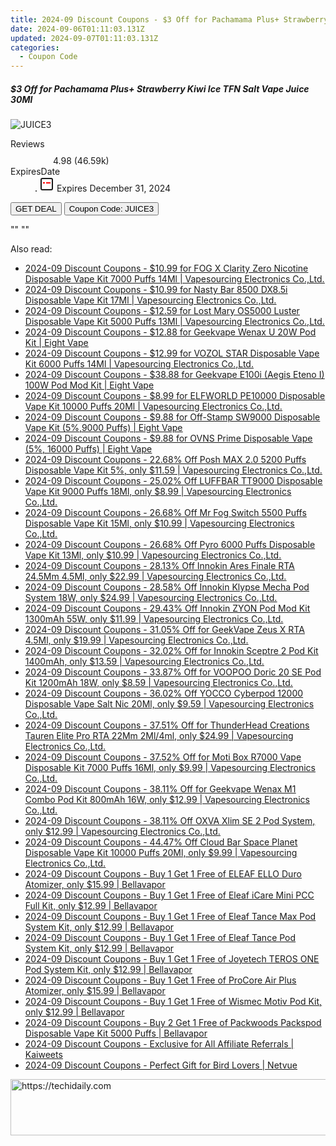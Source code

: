 ```yaml
---
title: 2024-09 Discount Coupons - $3 Off for Pachamama Plus+ Strawberry Kiwi Ice TFN Salt Vape Juice 30Ml | EightVape
date: 2024-09-06T01:11:03.131Z
updated: 2024-09-07T01:11:03.131Z
categories:
  - Coupon Code
---
```



<div class="max-w-4xl mx-auto grid grid-cols-1 lg:max-w-5xl lg:gap-x-20 lg:grid-cols-2">
  <div class="relative p-3 col-start-1 row-start-1 flex flex-col-reverse rounded-lg bg-gradient-to-t from-black/75 via-black/0 sm:bg-none sm:row-start-2 sm:p-0 lg:row-start-1">
    <h5 class="mt-1 text-lg font-semibold text-white sm:text-slate-900 md:text-2xl dark:sm:text-white">$3 Off for Pachamama Plus+ Strawberry Kiwi Ice TFN Salt Vape Juice 30Ml</h5>
  </div>
  
  <div class="col-start-1 col-end-3 row-start-1 grid gap-4 sm:mb-6 sm:grid-cols-4 lg:col-start-2 lg:row-span-6 lg:row-end-6 lg:mb-0 lg:gap-6">
      <img src="&quot;&quot;" onClick="javascript:window.open(decodeURIComponent('%22https%3A%2F%2Fwww.shareasale.com%2Fu.cfm%3Fd%3D1122236%26m%3D59344%26u%3D4338022%22'), '_blank');void(0);" alt="JUICE3" class="h-60 w-full rounded-lg object-cover sm:col-span-2 sm:h-52 lg:col-span-full" loading="lazy" />
    
  </div>
  <dl class="row-start-2 mt-4 flex items-center text-xs font-medium sm:row-start-3 sm:mt-1 md:mt-2.5 lg:row-start-2">
    <dt class="sr-only">Reviews</dt>
    <dd class="flex items-center text-indigo-600 dark:text-indigo-400">
      <svg width="24" height="24" fill="none" aria-hidden="true" class="mr-1 stroke-current dark:stroke-indigo-500">
        <path d="m12 5 2 5h5l-4 4 2.103 5L12 16l-5.103 3L9 14l-4-4h5l2-5Z" stroke-width="2" stroke-linecap="round" stroke-linejoin="round" />
      </svg>
      <span>4.98 <span class="font-normal text-slate-400">(46.59k)</span></span>
    </dd>
    <dt class="sr-only">ExpiresDate</dt>
    <dd class="flex items-center">
      <svg width="2" height="2" aria-hidden="true" fill="currentColor" class="mx-3 text-slate-300">
        <circle cx="1" cy="1" r="1" />
      </svg>
      <svg width="24" height="24" viewBox="0 0 24 24" fill="none" stroke="currentColor" stroke-width="2">
        <rect x="3" y="3" width="18" height="18" rx="2" fill="#fff" />
        <path d="M6 10L18 10" stroke="red" stroke-width="2" fill="none" />
        <path d="M10 6L10 18" stroke="#fff" stroke-width="2" fill="none" />
      </svg>
      Expires December 31, 2024    </dd>
  </dl>
  <div class="col-start-1 row-start-3 mt-4 self-center sm:col-start-2 sm:row-span-2 sm:row-start-2 sm:mt-0 lg:col-start-1 lg:row-start-3 lg:row-end-4 lg:mt-6">
    <button type="button" onClick="javascript:window.open(decodeURIComponent('%22https%3A%2F%2Fwww.shareasale.com%2Fu.cfm%3Fd%3D1122236%26m%3D59344%26u%3D4338022%22'), '_blank');void(0);" class="rounded-lg bg-red-600 px-3 py-2 text-sm font-medium leading-6 text-white">GET DEAL</button>
    <button type="button" onClick="javascript:window.open(decodeURIComponent('%22https%3A%2F%2Fwww.shareasale.com%2Fu.cfm%3Fd%3D1122236%26m%3D59344%26u%3D4338022%22'), '_blank');void(0);" class="border-dashed border-2 border-indigo-600 bg-green-100 text-sm leading-6 font-medium py-2 px-3 rounded-lg">Coupon Code: JUICE3</button>
  </div>
  <p class="col-start-1 mt-4 text-sm leading-6 sm:col-span-2 lg:col-span-1 lg:row-start-4 lg:mt-6 dark:text-slate-400">
    "" 
""  </p>
</div>
<span class="atpl-alsoreadstyle">Also read:</span>
<div><ul>
<li><a href="https://coupons.techidaily.com/coupon-1092625-share-90958-sale/"><u>2024-09 Discount Coupons - $10.99 for FOG X Clarity Zero Nicotine Disposable Vape Kit 7000 Puffs 14Ml | Vapesourcing Electronics Co.,Ltd.</u></a></li>
<li><a href="https://coupons.techidaily.com/coupon-1066697-share-90958-sale/"><u>2024-09 Discount Coupons - $10.99 for Nasty Bar 8500 DX8.5i Disposable Vape Kit 17Ml | Vapesourcing Electronics Co.,Ltd.</u></a></li>
<li><a href="https://coupons.techidaily.com/coupon-1027762-share-90958-sale/"><u>2024-09 Discount Coupons - $12.59 for Lost Mary OS5000 Luster Disposable Vape Kit 5000 Puffs 13Ml | Vapesourcing Electronics Co.,Ltd.</u></a></li>
<li><a href="https://coupons.techidaily.com/coupon-1093793-share-59344-sale/"><u>2024-09 Discount Coupons - $12.88 for Geekvape Wenax U 20W Pod Kit | Eight Vape</u></a></li>
<li><a href="https://coupons.techidaily.com/coupon-1064120-share-90958-sale/"><u>2024-09 Discount Coupons - $12.99 for VOZOL STAR Disposable Vape Kit 6000 Puffs 14Ml | Vapesourcing Electronics Co.,Ltd.</u></a></li>
<li><a href="https://coupons.techidaily.com/coupon-1093790-share-59344-sale/"><u>2024-09 Discount Coupons - $38.88 for Geekvape E100i (Aegis Eteno I) 100W Pod Mod Kit | Eight Vape</u></a></li>
<li><a href="https://coupons.techidaily.com/coupon-1049654-share-90958-sale/"><u>2024-09 Discount Coupons - $8.99 for ELFWORLD PE10000 Disposable Vape Kit 10000 Puffs 20Ml | Vapesourcing Electronics Co.,Ltd.</u></a></li>
<li><a href="https://coupons.techidaily.com/coupon-1092831-share-59344-sale/"><u>2024-09 Discount Coupons - $9.88 for Off-Stamp SW9000 Disposable Vape Kit (5%,9000 Puffs) | Eight Vape</u></a></li>
<li><a href="https://coupons.techidaily.com/coupon-1093779-share-59344-sale/"><u>2024-09 Discount Coupons - $9.88 for OVNS Prime Disposable Vape (5%, 16000 Puffs) | Eight Vape</u></a></li>
<li><a href="https://coupons.techidaily.com/coupon-1001823-share-90958-sale/"><u>2024-09 Discount Coupons - 22.68% Off Posh MAX 2.0 5200 Puffs Disposable Vape Kit 5%, only $11.59 | Vapesourcing Electronics Co.,Ltd.</u></a></li>
<li><a href="https://coupons.techidaily.com/coupon-1080876-share-90958-sale/"><u>2024-09 Discount Coupons - 25.02% Off LUFFBAR TT9000 Disposable Vape Kit 9000 Puffs 18Ml, only $8.99 | Vapesourcing Electronics Co.,Ltd.</u></a></li>
<li><a href="https://coupons.techidaily.com/coupon-1000280-share-90958-sale/"><u>2024-09 Discount Coupons - 26.68% Off Mr Fog Switch 5500 Puffs Disposable Vape Kit 15Ml, only $10.99 | Vapesourcing Electronics Co.,Ltd.</u></a></li>
<li><a href="https://coupons.techidaily.com/coupon-1046540-share-90958-sale/"><u>2024-09 Discount Coupons - 26.68% Off Pyro 6000 Puffs Disposable Vape Kit 13Ml, only $10.99 | Vapesourcing Electronics Co.,Ltd.</u></a></li>
<li><a href="https://coupons.techidaily.com/coupon-1093539-share-90958-sale/"><u>2024-09 Discount Coupons - 28.13% Off Innokin Ares Finale RTA 24.5Mm 4.5Ml, only $22.99 | Vapesourcing Electronics Co.,Ltd.</u></a></li>
<li><a href="https://coupons.techidaily.com/coupon-1070495-share-90958-sale/"><u>2024-09 Discount Coupons - 28.58% Off Innokin Klypse Mecha Pod System 18W, only $24.99 | Vapesourcing Electronics Co.,Ltd.</u></a></li>
<li><a href="https://coupons.techidaily.com/coupon-1093809-share-90958-sale/"><u>2024-09 Discount Coupons - 29.43% Off Innokin ZYON Pod Mod Kit 1300mAh 55W, only $11.99 | Vapesourcing Electronics Co.,Ltd.</u></a></li>
<li><a href="https://coupons.techidaily.com/coupon-658149-share-90958-sale/"><u>2024-09 Discount Coupons - 31.05% Off for GeekVape Zeus X RTA 4.5Ml, only $19.99 | Vapesourcing Electronics Co.,Ltd.</u></a></li>
<li><a href="https://coupons.techidaily.com/coupon-979071-share-90958-sale/"><u>2024-09 Discount Coupons - 32.02% Off for Innokin Sceptre 2 Pod Kit 1400mAh, only $13.59 | Vapesourcing Electronics Co.,Ltd.</u></a></li>
<li><a href="https://coupons.techidaily.com/coupon-1024760-share-90958-sale/"><u>2024-09 Discount Coupons - 33.87% Off for VOOPOO Doric 20 SE Pod Kit 1200mAh 18W, only $8.59 | Vapesourcing Electronics Co.,Ltd.</u></a></li>
<li><a href="https://coupons.techidaily.com/coupon-1078000-share-90958-sale/"><u>2024-09 Discount Coupons - 36.02% Off YOCCO Cyberpod 12000 Disposable Vape Salt Nic 20Ml, only $9.59 | Vapesourcing Electronics Co.,Ltd.</u></a></li>
<li><a href="https://coupons.techidaily.com/coupon-1021173-share-90958-sale/"><u>2024-09 Discount Coupons - 37.51% Off for ThunderHead Creations Tauren Elite Pro RTA 22Mm 2Ml/4ml, only $24.99 | Vapesourcing Electronics Co.,Ltd.</u></a></li>
<li><a href="https://coupons.techidaily.com/coupon-1046288-share-90958-sale/"><u>2024-09 Discount Coupons - 37.52% Off for Moti Box R7000 Vape Disposable Kit 7000 Puffs 16Ml, only $9.99 | Vapesourcing Electronics Co.,Ltd.</u></a></li>
<li><a href="https://coupons.techidaily.com/coupon-1036906-share-90958-sale/"><u>2024-09 Discount Coupons - 38.11% Off for Geekvape Wenax M1 Combo Pod Kit 800mAh 16W, only $12.99 | Vapesourcing Electronics Co.,Ltd.</u></a></li>
<li><a href="https://coupons.techidaily.com/coupon-1074302-share-90958-sale/"><u>2024-09 Discount Coupons - 38.11% Off OXVA Xlim SE 2 Pod System, only $12.99 | Vapesourcing Electronics Co.,Ltd.</u></a></li>
<li><a href="https://coupons.techidaily.com/coupon-1062741-share-90958-sale/"><u>2024-09 Discount Coupons - 44.47% Off Cloud Bar Space Planet Disposable Vape Kit 10000 Puffs 20Ml, only $9.99 | Vapesourcing Electronics Co.,Ltd.</u></a></li>
<li><a href="https://coupons.techidaily.com/coupon-1094139-share-122475-sale/"><u>2024-09 Discount Coupons - Buy 1 Get 1 Free of ELEAF ELLO Duro Atomizer, only $15.99 | Bellavapor</u></a></li>
<li><a href="https://coupons.techidaily.com/coupon-1089523-share-122475-sale/"><u>2024-09 Discount Coupons - Buy 1 Get 1 Free of Eleaf iCare Mini PCC Full Kit, only $12.99 | Bellavapor</u></a></li>
<li><a href="https://coupons.techidaily.com/coupon-1093762-share-122475-sale/"><u>2024-09 Discount Coupons - Buy 1 Get 1 Free of Eleaf Tance Max Pod System Kit, only $12.99 | Bellavapor</u></a></li>
<li><a href="https://coupons.techidaily.com/coupon-1093761-share-122475-sale/"><u>2024-09 Discount Coupons - Buy 1 Get 1 Free of Eleaf Tance Pod System Kit, only $12.99 | Bellavapor</u></a></li>
<li><a href="https://coupons.techidaily.com/coupon-1089774-share-122475-sale/"><u>2024-09 Discount Coupons - Buy 1 Get 1 Free of Joyetech TEROS ONE Pod System Kit, only $12.99 | Bellavapor</u></a></li>
<li><a href="https://coupons.techidaily.com/coupon-1094140-share-122475-sale/"><u>2024-09 Discount Coupons - Buy 1 Get 1 Free of ProCore Air Plus Atomizer, only $15.99 | Bellavapor</u></a></li>
<li><a href="https://coupons.techidaily.com/coupon-1089546-share-122475-sale/"><u>2024-09 Discount Coupons - Buy 1 Get 1 Free of Wismec Motiv Pod Kit, only $12.99 | Bellavapor</u></a></li>
<li><a href="https://coupons.techidaily.com/coupon-1092989-share-122475-sale/"><u>2024-09 Discount Coupons - Buy 2 Get 1 Free of Packwoods Packspod Disposable Vape Kit 5000 Puffs | Bellavapor</u></a></li>
<li><a href="https://coupons.techidaily.com/coupon-1092765-share-116593-sale/"><u>2024-09 Discount Coupons - Exclusive for All Affiliate Referrals | Kaiweets</u></a></li>
<li><a href="https://coupons.techidaily.com/coupon-1092567-share-96416-sale/"><u>2024-09 Discount Coupons - Perfect Gift for Bird Lovers | Netvue</u></a></li>
</ul></div>

<ins class="adsbygoogle"
      style="display:block"
      data-ad-client="ca-pub-7571918770474297"
      data-ad-slot="8358498916"
      data-ad-format="auto"
      data-full-width-responsive="true"></ins>
<!-- affiliate ads begin -->
<a href="https://unicoeye.pxf.io/c/5597632/2121332/18498" target="_top" id="2121332">
  <img src="//a.impactradius-go.com/display-ad/18498-2121332" border="0" alt="https://techidaily.com" width="728" height="90"/>
</a>
<img height="0" width="0" src="https://unicoeye.pxf.io/i/5597632/2121332/18498" style="position:absolute;visibility:hidden;" border="0" />
<!-- affiliate ads end -->
